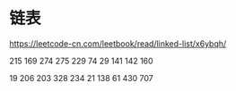 # 链表
https://leetcode-cn.com/leetbook/read/linked-list/x6ybqh/ 

215 169 274 275 229 74 29 141 142 160 

19 206 203 328 234 21 138  61 430 707
